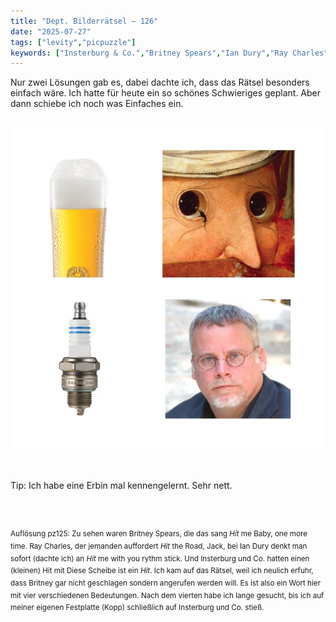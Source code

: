 ```yaml
---
title: "Dept. Bilderrätsel – 126"
date: "2025-07-27"
tags: ["levity","picpuzzle"]
keywords: ["Insterburg & Co.","Britney Spears","Ian Dury","Ray Charles","Michael Connelly"]
---
```

Nur zwei Lösungen gab es, dabei dachte ich, dass das Rätsel besonders einfach wäre. Ich hatte für heute ein so schönes Schwieriges geplant. Aber dann schiebe ich noch was Einfaches ein.  
<br/>

<img  src="/assets/img/picpuzzle/picpuzzle126.webp" alt="Bilderrätsel126">

<br/>
<br/>
<br/>

Tip: Ich habe eine Erbin mal kennengelernt. Sehr nett.

<br/>
<br/>

<sup>Auflösung pz125: Zu sehen waren Britney Spears, die das sang <i>Hit</i> me Baby, one more time. Ray Charles, der jemanden auffordert <i>Hit</i> the Road, Jack, bei Ian Dury denkt man sofort (dachte ich) an <i>Hit</i> me with you rythm stick. Und Insterburg und Co. hatten einen (kleinen) Hit mit Diese Scheibe ist ein <i>Hit</i>. Ich kam auf das Rätsel, weil ich neulich erfuhr, dass Britney gar nicht geschlagen sondern angerufen werden will. Es ist also ein Wort hier mit vier verschiedenen Bedeutungen. Nach dem vierten habe ich lange gesucht, bis ich auf meiner eigenen Festplatte (Kopp) schließlich auf Insterburg und Co. stieß.</sup>

